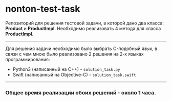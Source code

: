 # nonton-test-task

Репозиторий для решения тестовой задачи, в которой дано два класса: __Product__ и __ProductImpl__. Необходимо реализовать 4 метода для класса __ProductImpl__.

---

Для решения задачи необходимо было выбрать C-подобный язык, в связи с чем мною было реализовано 2 решения на 2-х языках программирования:
- Python3 (написанный на C++) - `solution_task.py`
- Swift (написанный на Objective-C) - `solution_task.swift`

---

### Общее время реализации обоих решений - __около 1 часа__.
